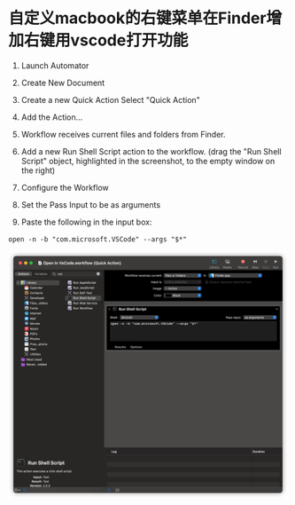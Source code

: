 # 自定义macbook的右键菜单在Finder增加右键用vscode打开功能


1. Launch Automator 
2. Create New Document
3. Create a new Quick Action Select "Quick Action"
4. Add the Action...
5. Workflow receives current files and folders from Finder.
6. Add a new Run Shell Script action to the workflow. (drag the "Run Shell Script" object, highlighted in the screenshot, to the empty window on the right)
7. Configure the Workflow

8. Set the Pass Input to be as arguments
9. Paste the following in the input box:
```shell
open -n -b "com.microsoft.VSCode" --args "$*" 
```

![](/images/posts/自定义macbook的右键菜单在Finder增加右键用vscode打开功能/img.png)

